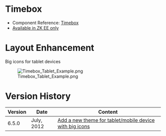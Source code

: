 

# Timebox

- Component Reference:
  [Timebox](ZK_Component_Reference/Input/Timebox)
- [Available in ZK EE only](http://www.zkoss.org/product/edition.dsp)

# Layout Enhancement

Big icons for tablet devices

<figure>
<img src="Timebox_Tablet_Example.png"
title="Timebox_Tablet_Example.png" />
<figcaption>Timebox_Tablet_Example.png</figcaption>
</figure>

# Version History

| Version | Date       | Content                                                                                            |
|---------|------------|----------------------------------------------------------------------------------------------------|
| 6.5.0   | July, 2012 | [Add a new theme for tablet/mobile device with big icons](http://tracker.zkoss.org/browse/ZK-1247) |


